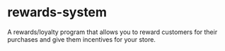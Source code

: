 # rewards-system
A rewards/loyalty program that allows you to reward customers for their purchases and give them incentives for your store.

